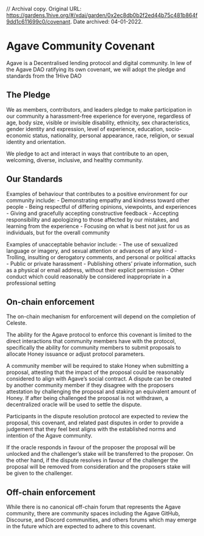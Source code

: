// Archival copy. Original URL: https://gardens.1hive.org/#/xdai/garden/0x2ec8db0b2f2ed44b75c481b864f9dd1c611699c0/covenant. Date archived: 04-01-2022.

# Agave Community Covenant

Agave is a Decentralised lending protocol and digital community. In lew of the Agave DAO ratifying its own covenant, we will adopt the pledge and standards from the 1Hive DAO

## The Pledge

We as members, contributors, and leaders pledge to make participation in our community a harassment-free experience for everyone, regardless of age, body size, visible or invisible disability, ethnicity, sex characteristics, gender identity and expression, level of experience, education, socio-economic status, nationality, personal appearance, race, religion, or sexual identity and orientation.

We pledge to act and interact in ways that contribute to an open, welcoming, diverse, inclusive, and healthy community.

## Our Standards

Examples of behaviour that contributes to a positive environment for our community include: - Demonstrating empathy and kindness toward other people - Being respectful of differing opinions, viewpoints, and experiences - Giving and gracefully accepting constructive feedback - Accepting responsibility and apologizing to those affected by our mistakes, and learning from the experience - Focusing on what is best not just for us as individuals, but for the overall community

Examples of unacceptable behavior include: - The use of sexualized language or imagery, and sexual attention or advances of any kind - Trolling, insulting or derogatory comments, and personal or political attacks - Public or private harassment - Publishing others’ private information, such as a physical or email address, without their explicit permission - Other conduct which could reasonably be considered inappropriate in a professional setting

## On-chain enforcement

The on-chain mechanism for enforcement will depend on the completion of Celeste.

The ability for the Agave protocol to enforce this covenant is limited to the direct interactions that community members have with the protocol, specifically the ability for community members to submit proposals to allocate Honey issuance or adjust protocol parameters.

A community member will be required to stake Honey when submitting a proposal, attesting that the impact of the proposal could be reasonably considered to align with Agave’s social contract. A dispute can be created by another community member if they disagree with the proposers attestation by challenging the proposal and staking an equivalent amount of Honey. If after being challenged the proposal is not withdrawn, a decentralized oracle will be used to settle the dispute.

Participants in the dispute resolution protocol are expected to review the proposal, this covenant, and related past disputes in order to provide a judgement that they feel best aligns with the established norms and intention of the Agave community.

If the oracle responds in favour of the proposer the proposal will be unlocked and the challenger’s stake will be transferred to the proposer. On the other hand, if the dispute resolves in favour of the challenger the proposal will be removed from consideration and the proposers stake will be given to the challenger.

## Off-chain enforcement

While there is no canonical off-chain forum that represents the Agave community, there are community spaces including the Agave GitHub, Discourse, and Discord communities, and others forums which may emerge in the future which are expected to adhere to this covenant.
